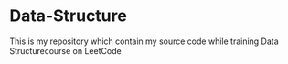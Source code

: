 # Data-Structure
This is my repository which contain my source code while training Data Structurecourse on LeetCode
